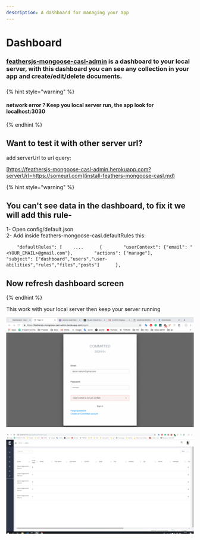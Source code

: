 ```yaml
---
description: A dashboard for managing your app
---
```


# Dashboard

### [feathersjs-mongoose-casl-admin](https://feathersjs-mongoose-casl-admin.herokuapp.com/) is a dashboard to your local server, with this dashboard you can see any collection in your app and create/edit/delete documents.

### 

{% hint style="warning" %}
#### network error ?     Keep you local server run, the app look for   localhost:3030
{% endhint %}

## Want to test it with other server url?

add serverUrl to url query:

[https://feathersjs-mongoose-casl-admin.herokuapp.com?serverUrl=https://someurl.com](install-feathers-mongoose-casl.md)

{% hint style="warning" %}
## You can't see data in the dashboard, to fix it we will add this rule-

1- Open config/default.json  
2- Add inside feathers-mongoose-casl.defaultRules this:



```text
    "defaultRules": [    ....      {        "userContext": {"email": "<YOUR_EMAIL>@gmail.com"},        "actions": ["manage"],        "subject": ["dashboard","users","user-abilities","rules","files","posts"]      },
```

## Now refresh dashboard screen
{% endhint %}

This work with your local server then keep your server running

![](../../.gitbook/assets/uwe1s3ghtn.gif)

![](../../.gitbook/assets/1.JPG)

